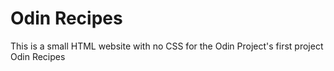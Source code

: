 # Odin Recipes

This is a small HTML website with no CSS for the Odin Project's first project Odin Recipes